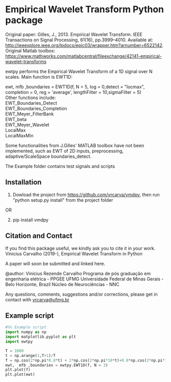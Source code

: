 #  Empirical Wavelet Transform Python package

Original paper: 
Gilles, J., 2013. Empirical Wavelet Transform. IEEE Transactions on Signal Processing, 61(16), pp.3999–4010. 
Available at: http://ieeexplore.ieee.org/lpdocs/epic03/wrapper.htm?arnumber=6522142.  
Original Matlab toolbox: https://www.mathworks.com/matlabcentral/fileexchange/42141-empirical-wavelet-transforms

ewtpy performs the Empirical Wavelet Transform of a 1D signal over N scales. Main function is EWT1D:

ewt,  mfb ,boundaries = EWT1D(f, N = 5, log = 0,detect = "locmax", completion = 0, reg = 'average', lengthFilter = 10,sigmaFilter = 5)  
Other functions include:  
EWT_Boundaries_Detect  
EWT_Boundaries_Completion  
EWT_Meyer_FilterBank  
EWT_beta  
EWT_Meyer_Wavelet  
LocalMax  
LocalMaxMin  

Some functionalities from J.Gilles' MATLAB toolbox have not been implemented, such as EWT of 2D inputs, preprocessing, adaptive/ScaleSpace boundaries_detect.

The Example folder contains test signals and scripts

## Installation 

1) Dowload the project from https://github.com/vrcarva/vmdpy, then run "python setup.py install" from the project folder

OR

2) pip install vmdpy


## Citation and Contact
If you find this package useful, we kindly ask you to cite it in your work.   
Vinicius Carvalho (2019-), Empirical Wavelet Transform in Python  

A paper will soon be submitted and linked here.  

@author: Vinícius Rezende Carvalho
Programa de pós graduação em engenharia elétrica - PPGEE UFMG
Universidade Federal de Minas Gerais - Belo Horizonte, Brazil
Núcleo de Neurociências - NNC 

Any questions, comments, suggestions and/or corrections, please get in contact with vrcarva@ufmg.br

## Example script
```python
#%% Example script
import numpy as np
import matplotlib.pyplot as plt
import ewtpy

T = 1000
t = np.arange(1,T+1)/T
f = np.cos(2*np.pi*0.8*t) + 2*np.cos(2*np.pi*10*t)+0.8*np.cos(2*np.pi*100*t)
ewt,  mfb ,boundaries = ewtpy.EWT1D(f, N = 3)
plt.plot(f)
plt.plot(ewt)
```






